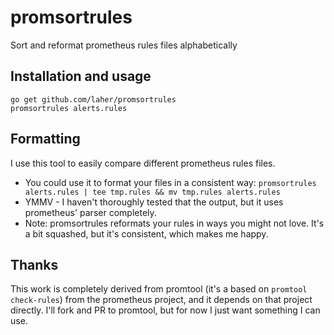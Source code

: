 # promsortrules

Sort and reformat prometheus rules files alphabetically


## Installation and usage

```
go get github.com/laher/promsortrules
promsortrules alerts.rules 
```

## Formatting

I use this tool to easily compare different prometheus rules files.

 * You could use it to format your files in a consistent way: `promsortrules alerts.rules | tee tmp.rules && mv tmp.rules alerts.rules`
 * YMMV - I haven't thoroughly tested that the output, but it uses prometheus' parser completely.
 * Note: promsortrules reformats your rules in ways you might not love. It's a bit squashed, but it's consistent, which makes me happy.


## Thanks

This work is completely derived from promtool (it's a based on `promtool check-rules`) from the prometheus project, and it depends on that project directly. I'll fork and PR to promtool, but for now I just want something I can use.

